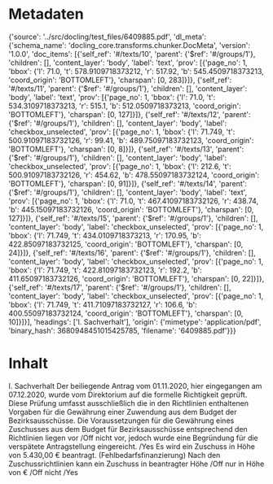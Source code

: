 # Metadaten
{'source': '../src/docling/test_files/6409885.pdf', 'dl_meta': {'schema_name': 'docling_core.transforms.chunker.DocMeta', 'version': '1.0.0', 'doc_items': [{'self_ref': '#/texts/10', 'parent': {'$ref': '#/groups/1'}, 'children': [], 'content_layer': 'body', 'label': 'text', 'prov': [{'page_no': 1, 'bbox': {'l': 71.0, 't': 578.9109718373212, 'r': 517.92, 'b': 545.4509718373213, 'coord_origin': 'BOTTOMLEFT'}, 'charspan': [0, 283]}]}, {'self_ref': '#/texts/11', 'parent': {'$ref': '#/groups/1'}, 'children': [], 'content_layer': 'body', 'label': 'text', 'prov': [{'page_no': 1, 'bbox': {'l': 71.0, 't': 534.3109718373213, 'r': 515.1, 'b': 512.0509718373213, 'coord_origin': 'BOTTOMLEFT'}, 'charspan': [0, 127]}]}, {'self_ref': '#/texts/12', 'parent': {'$ref': '#/groups/1'}, 'children': [], 'content_layer': 'body', 'label': 'checkbox_unselected', 'prov': [{'page_no': 1, 'bbox': {'l': 71.749, 't': 500.91097183732126, 'r': 99.41, 'b': 489.75097183732123, 'coord_origin': 'BOTTOMLEFT'}, 'charspan': [0, 8]}]}, {'self_ref': '#/texts/13', 'parent': {'$ref': '#/groups/1'}, 'children': [], 'content_layer': 'body', 'label': 'checkbox_unselected', 'prov': [{'page_no': 1, 'bbox': {'l': 212.6, 't': 500.91097183732126, 'r': 454.62, 'b': 478.55097183732124, 'coord_origin': 'BOTTOMLEFT'}, 'charspan': [0, 91]}]}, {'self_ref': '#/texts/14', 'parent': {'$ref': '#/groups/1'}, 'children': [], 'content_layer': 'body', 'label': 'text', 'prov': [{'page_no': 1, 'bbox': {'l': 71.0, 't': 467.41097183732126, 'r': 438.74, 'b': 445.15097183732126, 'coord_origin': 'BOTTOMLEFT'}, 'charspan': [0, 127]}]}, {'self_ref': '#/texts/15', 'parent': {'$ref': '#/groups/1'}, 'children': [], 'content_layer': 'body', 'label': 'checkbox_unselected', 'prov': [{'page_no': 1, 'bbox': {'l': 71.749, 't': 434.0109718373213, 'r': 170.95, 'b': 422.85097183732125, 'coord_origin': 'BOTTOMLEFT'}, 'charspan': [0, 24]}]}, {'self_ref': '#/texts/16', 'parent': {'$ref': '#/groups/1'}, 'children': [], 'content_layer': 'body', 'label': 'checkbox_unselected', 'prov': [{'page_no': 1, 'bbox': {'l': 71.749, 't': 422.81097183732123, 'r': 192.2, 'b': 411.65097183732126, 'coord_origin': 'BOTTOMLEFT'}, 'charspan': [0, 22]}]}, {'self_ref': '#/texts/17', 'parent': {'$ref': '#/groups/1'}, 'children': [], 'content_layer': 'body', 'label': 'checkbox_unselected', 'prov': [{'page_no': 1, 'bbox': {'l': 71.749, 't': 411.71097183732127, 'r': 106.6, 'b': 400.55097183732124, 'coord_origin': 'BOTTOMLEFT'}, 'charspan': [0, 10]}]}], 'headings': ['I. Sachverhalt'], 'origin': {'mimetype': 'application/pdf', 'binary_hash': 3680948451015425785, 'filename': '6409885.pdf'}}}

# Inhalt
I. Sachverhalt
Der beiliegende Antrag vom 01.11.2020, hier eingegangen am 07.12.2020, wurde vom Direktorium auf die formelle Richtigkeit geprüft. Diese Prüfung umfasst ausschließlich die in den Richtlinien enthaltenen Vorgaben für die Gewährung einer Zuwendung aus dem Budget der Bezirksausschüsse.
Die Voraussetzungen für die Gewährung eines Zuschusses aus dem Budget für Bezirksausschüsse entsprechend den Richtlinien liegen
vor /Off
nicht vor, jedoch wurde eine Begründung für die verspätete Antragstellung eingereicht. /Yes
Es wird ein Zuschuss in Höhe von 5.430,00 € beantragt. (Fehlbedarfsfinanzierung) Nach den Zuschussrichtlinien kann ein Zuschuss
in beantragter Höhe /Off
nur in Höhe von € /Off
nicht /Yes